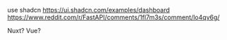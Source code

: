 use shadcn
https://ui.shadcn.com/examples/dashboard
https://www.reddit.com/r/FastAPI/comments/1fl7m3s/comment/lo4qv6g/

Nuxt? Vue?